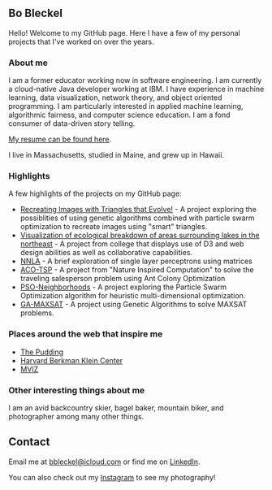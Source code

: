 ## Bo Bleckel

Hello! Welcome to my GitHub page. Here I have a few of my personal projects that I've worked on over the years.

### About me
I am a former educator working now in software engineering. 
I am currently a cloud-native Java developer working at IBM. 
I have experience in machine learning, data visualization, network theory, and object oriented programming. 
I am particularly interested in applied machine learning, algorithmic fairness, and 
computer science education. I am a fond consumer of data-driven story telling.

[My resume can be found here](https://github.com/bbleckel/resume/blob/master/bleckel_cv.pdf).

I live in Massachusetts, studied in Maine, and grew up in Hawaii.

### Highlights
A few highlights of the projects on my GitHub page:
* [Recreating Images with Triangles that Evolve!](https://github.com/bbleckel/Final-Project) - A project exploring the possiblities of using genetic algorithms combined with particle swarm optimization to recreate images using "smart" triangles. 
* [Visualization of ecological breakdown of areas surrounding lakes in the northeast](https://web.bowdoin.edu/~lbleckel/FinalProject/map.html) - A project from college that displays use of D3 and web design abilities as well as collaborative capabilities.
* [NNLA](https://github.com/bbleckel/NNLA) - A brief exploration of single layer perceptrons using matrices
* [ACO-TSP](https://github.com/bbleckel/ACO-TSP-2017) - A project from "Nature Inspired Computation" to solve the traveling salesperson problem using Ant Colony Optimization
* [PSO-Neighborhoods](https://github.com/bbleckel/PSO-Neighborhoods-2017) - A project exploring the Particle Swarm Optimization algorithm for heuristic multi-dimensional optimization.
* [GA-MAXSAT](https://github.com/bbleckel/MAXSAT-2017) - A project using Genetic Algorithms to solve MAXSAT problems.

### Places around the web that inspire me
* [The Pudding](https://pudding.cool)
* [Harvard Berkman Klein Center](https://cyber.harvard.edu)
* [MVIZ](https://mviz.omid.al)

### Other interesting things about me
I am an avid backcountry skier, bagel baker, mountain biker, and photographer among many other things. 

## Contact
Email me at <bbleckel@icloud.com> or find me on [LinkedIn](https://www.linkedin.com/in/bbleckel/).

You can also check out my [Instagram](https://www.instagram.com/bobleckel/) to see my photography!
